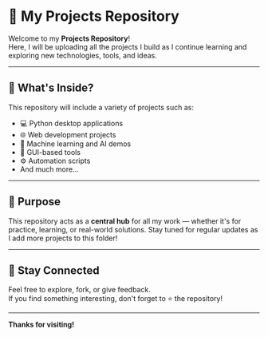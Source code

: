 # 🚀 My Projects Repository

Welcome to my **Projects Repository**!  
Here, I will be uploading all the projects I build as I continue learning and exploring new technologies, tools, and ideas.

---

## 📁 What's Inside?

This repository will include a variety of projects such as:

- 💻 Python desktop applications  
- 🌐 Web development projects  
- 🤖 Machine learning and AI demos  
- 📱 GUI-based tools  
- ⚙️ Automation scripts  
- And much more...

---

## 📅 Purpose

This repository acts as a **central hub** for all my work — whether it's for practice, learning, or real-world solutions. Stay tuned for regular updates as I add more projects to this folder!

---

## 🔗 Stay Connected

Feel free to explore, fork, or give feedback.  
If you find something interesting, don't forget to ⭐ the repository!

---

**Thanks for visiting!**

